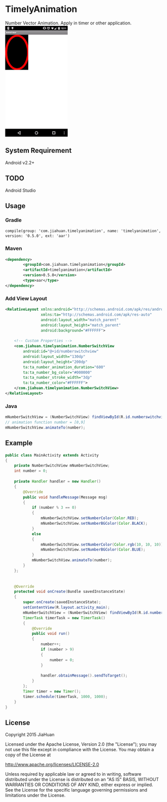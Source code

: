 # TimelyAnimation
Number Vector Animation. Apply in timer or other application.<br/>
![ALT TEXT](./sample.gif)

## System Requirement
Android v2.2+

## TODO
Android Studio

## Usage
### Gradle
```
compile(group: 'com.jiahuan.timelyanimation', name: 'timelyanimation', version: '0.5.0', ext: 'aar')
```

### Maven
```xml
<dependency>
        <groupId>com.jiahuan.timelyanimation</groupId>
        <artifactId>timelyanimation</artifactId>
        <version>0.5.0</version>
        <type>aar</type>
</dependency>
```

### Add View Layout
```xml
<RelativeLayout xmlns:android="http://schemas.android.com/apk/res/android"
                xmlns:ta="http://schemas.android.com/apk/res-auto"
                android:layout_width="match_parent"
                android:layout_height="match_parent"
                android:background="#FFFFFF">

    <!-- Custom Properties -->
    <com.jiahuan.timelyanimation.NumberSwitchView
        android:id="@+id/numberswitchview"
        android:layout_width="130dp"
        android:layout_height="200dp"
        ta:ta_number_animation_duration="600"
        ta:ta_number_bg_color="#000000"
        ta:ta_number_stroke_width="3dp"
        ta:ta_number_color="#FFFFFF">
    </com.jiahuan.timelyanimation.NumberSwitchView>
</RelativeLayout>
```

### Java
```java
mNumberSwitchView = (NumberSwitchView) findViewById(R.id.numberswitchview);
// animation function number = [0,9]
mNumberSwitchView.animateTo(number);
```

## Example
```java
public class MainActivity extends Activity
{
    private NumberSwitchView mNumberSwitchView;
    int number = 0;

    private Handler handler = new Handler()
    {
        @Override
        public void handleMessage(Message msg)
        {
            if (number % 3 == 0)
            {
                mNumberSwitchView.setNumberColor(Color.RED);
                mNumberSwitchView.setNumberBGColor(Color.BLACK);
            }
            else
            {
                mNumberSwitchView.setNumberColor(Color.rgb(10, 10, 10));
                mNumberSwitchView.setNumberBGColor(Color.BLUE);
            }
            mNumberSwitchView.animateTo(number);
        }
    };


    @Override
    protected void onCreate(Bundle savedInstanceState)
    {
        super.onCreate(savedInstanceState);
        setContentView(R.layout.activity_main);
        mNumberSwitchView = (NumberSwitchView) findViewById(R.id.numberswitchview);
        TimerTask timerTask = new TimerTask()
        {
            @Override
            public void run()
            {
                number++;
                if (number > 9)
                {
                    number = 0;
                }

                handler.obtainMessage().sendToTarget();
            }
        };
        Timer timer = new Timer();
        timer.schedule(timerTask, 1000, 1000);
    }
}
```

## License
Copyright 2015 JiaHuan

Licensed under the Apache License, Version 2.0 (the "License"); you may not use this file except in compliance with the License. You may obtain a copy of the License at

http://www.apache.org/licenses/LICENSE-2.0

Unless required by applicable law or agreed to in writing, software distributed under the License is distributed on an "AS IS" BASIS, WITHOUT WARRANTIES OR CONDITIONS OF ANY KIND, either express or implied. See the License for the specific language governing permissions and limitations under the License.
